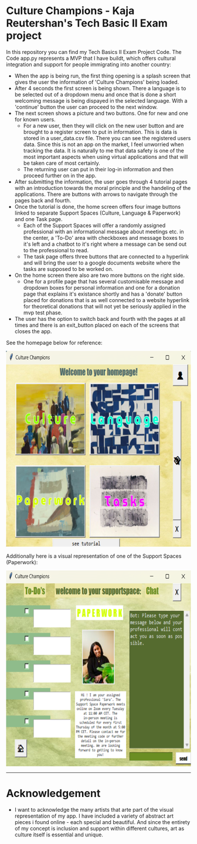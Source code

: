 # Culture Champions - Kaja Reutershan's Tech Basic II Exam project

In this repository you can find my Tech Basics II Exam Project Code. The Code app.py represents a MVP that I have buildt, which offers cultural integration and support for people immigrating into another country:

- When the app is being run, the first thing opening is a splash screen that gives the user the information of 'Culture Champions' being loaded.
- After 4 seconds the first screen is being shown. There a language is to be selected out of a dropdown menu and once that is done a short welcoming message is being dispayed in the selected language. With a 'continue' button the user can proceed to the next window.
- The next screen shows a picture and two buttons. One for new and one for known users.
  - For a new user, then they will click on the new user button and are brought to a register screen to put in information. This is data is stored in a user_data.csv file. There you can see the registered users data. Since this is not an app on the market, I feel unworried when tracking the data. It is naturally to me that data safety is one of the most important aspects when using virtual applications and that will be taken care of most certainly.
  - The returning user can put in their log-in information and then proceed further on in the app.
- After submitting the information, the user goes through 4 tutorial pages with an introduction towards the moral principle and the handeling of the applications. There are buttons with arrows to navigate through the pages back and fourth.
- Once the tutorial is done, the home screen offers four image buttons linked to separate Support Spaces (Culture, Language & Paperwork) and one Task page.
    - Each of the Support Spaces will offer a randomly assigned professional with an informational message about meetings etc. in the center, a 'To-Do' area with checkboxes and message boxes to it's left and a chatbot to it's right where a message can be send out to the professional to read.
    - The task page offers three buttons that are connected to a hyperlink and will bring the user to a google documents website where the tasks are supposed to be worked on.
- On the home screen there also are two more buttons on the right side. 
    - One for a profile page that has several customisable message and dropdown boxes for personal information and one for a donation page that explains it's existance shortly and has a 'donate' button placed for donations that is as well connected to a website hyperlink for theoretical donations that will not yet be seriously applied in the mvp test phase.
- The user has the option to switch back and fourth with the pages at all times and there is an exit_button placed on each of the screens that closes the app.

See the homepage below for reference:

<img src="./images/readme_homepage_image.png" width="685" height="534">

Additionally here is a visual representation of one of the Support Spaces (Paperwork):

<img src="./images/readme_supportscreen_image.png" width="685" height="534">

---
# Acknowledgement

- I want to acknowledge the many artists that arte part of the visual representation of my app. I have included a variety of abstract art pieces i found online - each special and beautiful. And since the entirety of my concept is inclusion and support within different cultures, art as culture itself is essential and unique.
